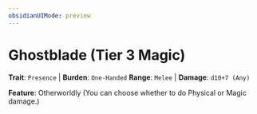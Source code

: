 ```yaml
---
obsidianUIMode: preview
---
```

# Ghostblade (Tier 3 Magic)

**Trait**: `Presence` | **Burden**: `One-Handed`
**Range**: `Melee` | **Damage**: `d10+7 (Any)`

**Feature**: Otherworldly (You can choose whether to do Physical or Magic damage.)
